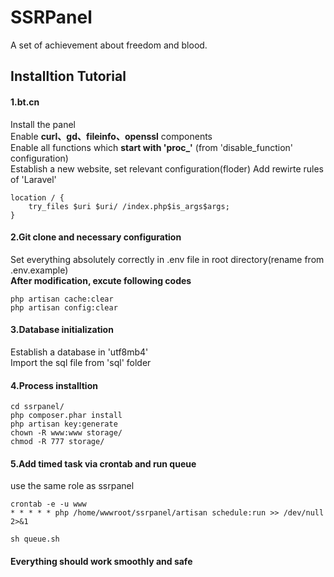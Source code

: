 # SSRPanel
A set of achievement about freedom and blood.

## Installtion Tutorial
#### 1.bt.cn
Install the panel  
Enable **curl、gd、fileinfo、openssl** components  
Enable all functions which **start with 'proc_'** (from 'disable_function' configuration)  
Establish a new website, set relevant configuration(floder)
Add rewirte rules of 'Laravel'   
```
location / {
    try_files $uri $uri/ /index.php$is_args$args;
}
```

#### 2.Git clone and necessary configuration
Set everything absolutely correctly in .env file in root directory(rename from .env.example)   
**After modification, excute following codes**
```
php artisan cache:clear 
php artisan config:clear
```

#### 3.Database initialization
Establish a database in 'utf8mb4'  
Import the sql file from 'sql' folder  

#### 4.Process installtion
```
cd ssrpanel/
php composer.phar install
php artisan key:generate
chown -R www:www storage/
chmod -R 777 storage/
```

#### 5.Add timed task via crontab and run queue
use the same role as ssrpanel
```
crontab -e -u www
* * * * * php /home/wwwroot/ssrpanel/artisan schedule:run >> /dev/null 2>&1

sh queue.sh
```

#### Everything should work smoothly and safe
